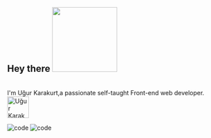 
## Hey there <img src="https://media.giphy.com/media/XfUq4YqOcyHfrTEM5l/giphy.gif" width="150px">

</br>
 I'm Uğur Karakurt,a passionate self-taught Front-end web developer. <a href="https://www.linkedin.com/in/u%C4%9Fur-karakurt-8b77b6154/" target="_blank">
  <img alt="Uğur Karakurt | LinkedIn" width="50px" src="https://media.giphy.com/media/Vwfo3gxxAwA1kyI2Vs/giphy.gif" />
</a>

![code](https://media.giphy.com/media/UoLt6Tm8wlSnWGfSFs/giphy.gif) ![code](https://media.giphy.com/media/XH9wwXfUXu91wAJwN5/giphy.gif)

 
 
  

